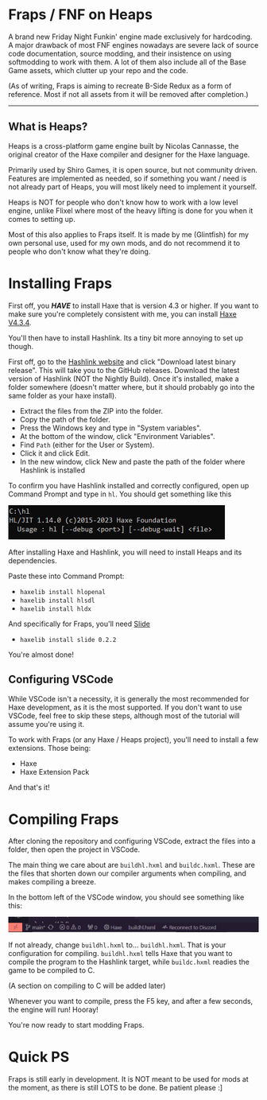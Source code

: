 # Fraps / FNF on Heaps

A brand new Friday Night Funkin' engine made exclusively for hardcoding. A major drawback of most FNF engines nowadays are severe lack of source code documentation, source modding, and their insistence on using softmodding to work with them. A lot of them also include all of the Base Game assets, which clutter up your repo and the code.

(As of writing, Fraps is aiming to recreate B-Side Redux as a form of reference. Most if not all assets from it will be removed after completion.)

---

## What is Heaps?

Heaps is a cross-platform game engine built by Nicolas Cannasse, the original creator of the Haxe compiler and designer for the Haxe language.

Primarily used by Shiro Games, it is open source, but not community driven. Features are implemented as needed, so if something you want / need is not already part of Heaps, you will most likely need to implement it yourself.

Heaps is NOT for people who don't know how to work with a low level engine, unlike Flixel where most of the heavy lifting is done for you when it comes to setting up.

Most of this also applies to Fraps itself. It is made by me (Glintfish) for my own personal use, used for my own mods, and do not recommend it to people who don't know what they're doing.

# Installing Fraps

First off, you ***HAVE*** to install Haxe that is version 4.3 or higher. If you want to make sure you're completely consistent with me, you can install [Haxe V4.3.4](https://haxe.org/download/version/4.3.4/).

You'll then have to install Hashlink. Its a tiny bit more annoying to set up though.

First off, go to the [Hashlink website](https://hashlink.haxe.org/#download) and click "Download latest binary release". This will take you to the GitHub releases. Download the latest version of Hashlink (NOT the Nightly Build). 
Once it's installed, make a folder somewhere (doesn't matter where, but it should probably go into the same folder as your haxe install).

- Extract the files from the ZIP into the folder.
- Copy the path of the folder.
- Press the Windows key and type in "System variables".
- At the bottom of the window, click "Environment Variables".
- Find `Path` (either for the User or System).
- Click it and click Edit.
- In the new window, click New and paste the path of the folder where Hashlink is installed

To confirm you have Hashlink installed and correctly configured, open up Command Prompt and type in ``hl``. You should get something like this

![hashlinkInstall](github/hl.png)

After installing Haxe and Hashlink, you will need to install Heaps and its dependencies.

Paste these into Command Prompt:

- ``haxelib install hlopenal``
- ``haxelib install hlsdl``
- ``haxelib install hldx``

And specifically for Fraps, you'll need [Slide](https://lib.haxe.org/p/slide/)

- ``haxelib install slide 0.2.2``

You're almost done!

## Configuring VSCode
While VSCode isn't a necessity, it is generally the most recommended for Haxe development, as it is the most supported. If you don't want to use VSCode, feel free to skip these steps, although most of the tutorial will assume you're using it.

To work with Fraps (or any Haxe / Heaps project), you'll need to install a few extensions. Those being:
- Haxe
- Haxe Extension Pack

And that's it!

# Compiling Fraps

After cloning the repository and configuring VSCode, extract the files into a folder, then open the project in VSCode.

The main thing we care about are `buildhl.hxml` and `buildc.hxml`. These are the files that shorten down our compiler arguments when compiling, and makes compiling a breeze.

In the bottom left of the VSCode window, you should see something like this:

![bottomVSC](github/bottomVSC.png)

If not already, change `buildhl.hxml` to... `buildhl.hxml`. That is your configuration for compiling. `buildhl.hxml` tells Haxe that you want to compile the program to the Hashlink target, while `buildc.hxml` readies the game to be compiled to C.

(A section on compiling to C will be added later)

Whenever you want to compile, press the F5 key, and after a few seconds, the engine will run! Hooray!

You're now ready to start modding Fraps.

# Quick PS

Fraps is still early in development. It is NOT meant to be used for mods at the moment, as there is still LOTS to be done. Be patient please :]
